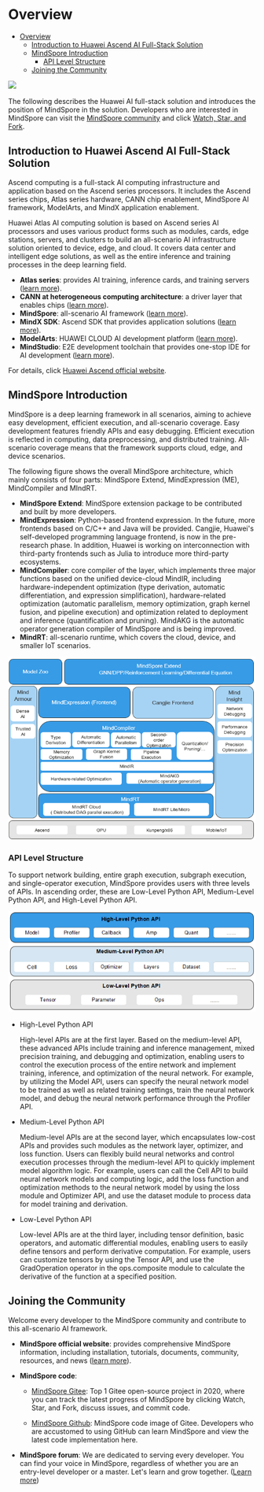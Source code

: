 # Overview

<!-- TOC -->

- [Overview](#overview)
    - [Introduction to Huawei Ascend AI Full-Stack Solution](#introduction-to-huawei-ascend-ai-full-stack-solution)
    - [MindSpore Introduction](#mindspore-introduction)
        - [API Level Structure](#api-level-structure)
    - [Joining the Community](#joining-the-community)

<!-- /TOC -->

<a href="https://gitee.com/mindspore/docs/blob/r1.5/tutorials/source_en/introduction.md" target="_blank"><img src="https://gitee.com/mindspore/docs/raw/r1.5/resource/_static/logo_source_en.png"></a>

The following describes the Huawei AI full-stack solution and introduces the position of MindSpore in the solution. Developers who are interested in MindSpore can visit the [MindSpore community](https://gitee.com/mindspore/mindspore) and click [Watch, Star, and Fork](https://gitee.com/mindspore/mindspore).

## Introduction to Huawei Ascend AI Full-Stack Solution

Ascend computing is a full-stack AI computing infrastructure and application based on the Ascend series processors. It includes the Ascend series chips, Atlas series hardware, CANN chip enablement, MindSpore AI framework, ModelArts, and MindX application enablement.

Huawei Atlas AI computing solution is based on Ascend series AI processors and uses various product forms such as modules, cards, edge stations, servers, and clusters to build an all-scenario AI infrastructure solution oriented to device, edge, and cloud. It covers data center and intelligent edge solutions, as well as the entire inference and training processes in the deep learning field.

- **Atlas series**: provides AI training, inference cards, and training servers ([learn more](https://e.huawei.com/en/products/cloud-computing-dc/atlas/)).
- **CANN at heterogeneous computing architecture**: a driver layer that enables chips ([learn more](https://www.hiascend.com/en/software/cann)).
- **MindSpore**: all-scenario AI framework ([learn more](https://www.mindspore.cn/en)).
- **MindX SDK**: Ascend SDK that provides application solutions ([learn more](https://www.hiascend.com/en/software/mindx-sdk)).
- **ModelArts**: HUAWEI CLOUD AI development platform ([learn more](https://www.huaweicloud.com/product/modelarts.html)).
- **MindStudio**: E2E development toolchain that provides one-stop IDE for AI development ([learn more](https://www.hiascend.com/en/software/mindstudio)).

For details, click [Huawei Ascend official website](https://e.huawei.com/en/products/servers/ascend).

## MindSpore Introduction

MindSpore is a deep learning framework in all scenarios, aiming to achieve easy development, efficient execution, and all-scenario coverage. Easy development features friendly APIs and easy debugging. Efficient execution is reflected in computing, data preprocessing, and distributed training. All-scenario coverage means that the framework supports cloud, edge, and device scenarios.

The following figure shows the overall MindSpore architecture, which mainly consists of four parts: MindSpore Extend, MindExpression (ME), MindCompiler and MIndRT.

- **MindSpore Extend**: MindSpore extension package to be contributed and built by more developers.
- **MindExpression**: Python-based frontend expression. In the future, more frontends based on C/C++ and Java will be provided. Cangjie, Huawei's self-developed programming language frontend, is now in the pre-research phase. In addition, Huawei is working on interconnection with third-party frontends such as Julia to introduce more third-party ecosystems.
- **MindCompiler**: core compiler of the layer, which implements three major functions based on the unified device-cloud MindIR, including hardware-independent optimization (type derivation, automatic differentiation, and expression simplification), hardware-related optimization (automatic parallelism, memory optimization, graph kernel fusion, and pipeline execution) and optimization related to deployment and inference (quantification and pruning). MindAKG is the automatic operator generation compiler of MindSpore and is being improved.
- **MindRT**: all-scenario runtime, which covers the cloud, device, and smaller IoT scenarios.

![MindSpore](images/introduction2.png)

### API Level Structure

To support network building, entire graph execution, subgraph execution, and single-operator execution, MindSpore provides users with three levels of APIs. In ascending order, these are Low-Level Python API, Medium-Level Python API, and High-Level Python API.

![MindSpore API](images/introduction3.png)

- High-Level Python API

  High-level APIs are at the first layer. Based on the medium-level API, these advanced APIs include training and inference management, mixed precision training, and debugging and optimization, enabling users to control the execution process of the entire network and implement training, inference, and optimization of the neural network. For example, by utilizing the Model API, users can specify the neural network model to be trained as well as related training settings, train the neural network model, and debug the neural network performance through the Profiler API.

- Medium-Level Python API

  Medium-level APIs are at the second layer, which encapsulates low-cost APIs and provides such modules as the network layer, optimizer, and loss function. Users can flexibly build neural networks and control execution processes through the medium-level API to quickly implement model algorithm logic. For example, users can call the Cell API to build neural network models and computing logic, add the loss function and optimization methods to the neural network model by using the loss module and Optimizer API, and use the dataset module to process data for model training and derivation.

- Low-Level Python API

  Low-level APIs are at the third layer, including tensor definition, basic operators, and automatic differential modules, enabling users to easily define tensors and perform derivative computation. For example, users can customize tensors by using the Tensor API, and use the GradOperation operator in the ops.composite module to calculate the derivative of the function at a specified position.

## Joining the Community

Welcome every developer to the MindSpore community and contribute to this all-scenario AI framework.

- **MindSpore official website**: provides comprehensive MindSpore information, including installation, tutorials, documents, community, resources, and news ([learn more](https://www.mindspore.cn/en)).
- **MindSpore code**:

    - [MindSpore Gitee](https://gitee.com/mindspore/mindspore): Top 1 Gitee open-source project in 2020, where you can track the latest progress of MindSpore by clicking Watch, Star, and Fork, discuss issues, and commit code.

    - [MindSpore Github](https://github.com/mindspore-ai/mindspore): MindSpore code image of Gitee. Developers who are accustomed to using GitHub can learn MindSpore and view the latest code implementation here.

- **MindSpore forum**: We are dedicated to serving every developer. You can find your voice in MindSpore, regardless of whether you are an entry-level developer or a master. Let's learn and grow together. ([Learn more](https://bbs.huaweicloud.com/forum/forum-1076-1.html))
